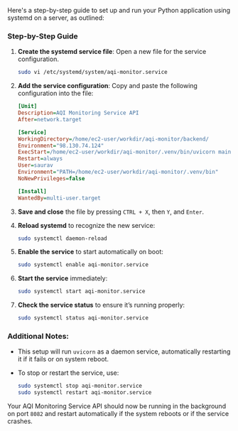 Here's a step-by-step guide to set up and run your Python application using systemd on a server, as outlined:

### Step-by-Step Guide

1. **Create the systemd service file**: Open a new file for the service configuration.

   ```bash
   sudo vi /etc/systemd/system/aqi-monitor.service
   ```

2. **Add the service configuration**: Copy and paste the following configuration into the file:

   ```ini
   [Unit]
   Description=AQI Monitoring Service API
   After=network.target

   [Service]
   WorkingDirectory=/home/ec2-user/workdir/aqi-monitor/backend/
   Environment="98.130.74.124"
   ExecStart=/home/ec2-user/workdir/aqi-monitor/.venv/bin/uvicorn main:app  --host $HOST --port 8082 --reload 
   Restart=always
   User=saurav
   Environment="PATH=/home/ec2-user/workdir/aqi-monitor/.venv/bin"
   NoNewPrivileges=false

   [Install]
   WantedBy=multi-user.target
   ```

3. **Save and close** the file by pressing `CTRL + X`, then `Y`, and `Enter`.

4. **Reload systemd** to recognize the new service:

   ```bash
   sudo systemctl daemon-reload
   ```

5. **Enable the service** to start automatically on boot:

   ```bash
   sudo systemctl enable aqi-monitor.service
   ```

6. **Start the service** immediately:

   ```bash
   sudo systemctl start aqi-monitor.service
   ```

7. **Check the service status** to ensure it’s running properly:

   ```bash
   sudo systemctl status aqi-monitor.service
   ```

### Additional Notes:

- This setup will run `uvicorn` as a daemon service, automatically restarting it if it fails or on system reboot.
- To stop or restart the service, use:

  ```bash
  sudo systemctl stop aqi-monitor.service
  sudo systemctl restart aqi-monitor.service
  ```

Your AQI Monitoring Service API should now be running in the background on port `8082` and restart automatically if the system reboots or if the service crashes.